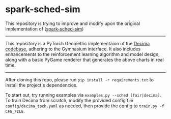 # spark-sched-sim

This repository is trying to improve and modify upon the original implementation of ([spark-sched-sim](https://github.com/ArchieGertsman/spark-sched-sim))

---

This repository is a PyTorch Geometric implementaion of the [Decima codebase](https://github.com/hongzimao/decima-sim), adhering to the Gymnasium interface. It also includes enhancements to the reinforcement learning algorithm and model design, along with a basic PyGame renderer that generates the above charts in real time.


---

After cloning this repo, please run `pip install -r requirements.txt` to install the project's dependencies.

To start out, try running examples via `examples.py --sched [fair|decima]`. To train Decima from scratch, modify the provided config file `config/decima_tpch.yaml` as needed, then provide the config to `train.py -f CFG_FILE`.